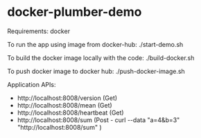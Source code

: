 # docker-plumber-demo

Requirements:
docker 

To run the app using image from docker-hub: ./start-demo.sh

To build the docker image locally with the code: ./build-docker.sh

To push docker image to docker hub: ./push-docker-image.sh

Application APIs:
   - http://localhost:8008/version (Get)
   - http://localhost:8008/mean (Get)
   - http://localhost:8008/heartbeat (Get)
   - http://localhost:8008/sum (Post -  curl --data "a=4&b=3" "http://localhost:8008/sum" )

